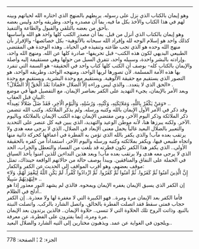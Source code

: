 ------------------------------------------------------------------------

وهو إيمان بالكتاب الذي نزل على رسوله. يربطهم بالمنهج الذي اختاره الله
لحياتهم وبينه لهم في هذا الكتاب والأخذ بكل ما فيه، بما أن مصدره واحد،
وطريقه واحد وليس بعضه بأحق من بعضه بالتلقي والقبول والطاعة والتنفيذ.  
وهو إيمان بالكتاب الذي أنزل من قبل. بما أن مصدر الكتب كلها واحد هو الله
وأساسها كذلك واحد هو إسلام الوجه لله وإفراد الله سبحانه بالألوهية- بكل
خصائصها- والإقرار بأن منهج الله وحده هو الذي تجب طاعته وتنفيذه في
الحياة.. وهذه الوحدة هي المقتضى الطبيعي البديهي لكون هذه الكتب- قبل
تحريفها- صادرة كلها عن الله. ومنهج الله واحد، وإرادته بالبشر واحدة،
وسبيله واحد، تتفرق السبل من حولها وهي مستقيمة إليه واصلة.  
والإيمان بالكتاب كله- بوصف أن الكتب كلها كتاب واحد في الحقيقة- هو السمة
التي تنفرد بها هذه الأمة المسلمة. لأن تصورها لربها الواحد، ومنهجه
الواحد، وطريقه الواحد، هو التصور الذي يستقيم مع حقيقة الألوهية. ويستقيم
مع وحدة البشرية. ويستقيم مع وحدة الحق الذي لا يتعدد.. والذي ليس وراءه
إلاَّ الضلال «فَماذا بَعْدَ الْحَقِّ إِلَّا الضَّلالُ؟» .  
وبعد الأمر بالإيمان، يجيء التهديد على الكفر بعناصر الإيمان، مع التفصيل
فيها في موضع البيان قبل العقاب:  
«وَمَنْ يَكْفُرْ بِاللَّهِ، وَمَلائِكَتِهِ، وَكُتُبِهِ، وَرُسُلِهِ، وَالْيَوْمِ الْآخِرِ، فَقَدْ ضَلَّ ضَلالًا
بَعِيداً» ..  
وقد ذكر في الأمر الأول الإيمان بالله وكتبه ورسله. ولم يذكر الملائكة.
وكتب الله تتضمن ذكر الملائكة وذكر اليوم الآخر، ومن مقتضى الإيمان بهذه
الكتب الإيمان بالملائكة وباليوم الآخر. ولكنه يبرزها هنا، لأنه موطن
الوعيد والتهديد، الذي يبين فيه كل عنصر على التحديد.  
والتعبير بالضلال البعيد غالباً يحمل معنى الإبعاد في الضلال، الذي لا يرجى
معه هدى ولا يرتقب بعده مآب! والذي يكفر بالله الذي تؤمن به الفطرة في
أعماقها كحركة ذاتية منها واتجاه طبيعي فيها، ويكفر بملائكته وكتبه ورسله
واليوم الآخر، استمداداً من كفره بالحقيقة الأولى.. الذي يكفر هذا الكفر
تكون فطرته قد بلغت من الفساد والتعطل والخراب، الحد الذي لا يرجى معه هدى
ولا يرتقب بعده مآب! وبعد هذين النداءين للذين آمنوا يأخذ السياق في الحملة
على النفاق والمنافقين. ويبدأ بوصف حالة من حالاتهم الواقعة حينذاك، تمثل
موقف بعضهم، وهو أقرب المواقف إلى الحديث عن الكفر والكفار:  
«إِنَّ الَّذِينَ آمَنُوا ثُمَّ كَفَرُوا. ثُمَّ آمَنُوا ثُمَّ كَفَرُوا. ثُمَّ ازْدادُوا كُفْراً. لَمْ يَكُنِ
اللَّهُ لِيَغْفِرَ لَهُمْ، وَلا لِيَهْدِيَهُمْ سَبِيلًا» ..  
إن الكفر الذي يسبق الإيمان يغفره الإيمان ويمحوه. فالذي لم يشهد النور
معذور إذا هو أدلج في الظلام..  
فأما الكفر بعد الإيمان مرة ومرة.. فهو الكبيرة التي لا مغفرة لها ولا
معذرة.. إن الكفر حجاب فمتى سقط فقد اتصلت الفطرة بالخالق. واتصل الشارد
بالركب. واتصلت النبتة بالنبع. وذاتت الروح تلك الحلاوة التي لا تنسى..
حلاوة الإيمان.. فالذين يرتدون بعد الإيمان مرة ومرة، إنما يفترون على
الفطرة، عن معرفة.  
ويلجون في الغواية عن عمد. ويذهبون مختارين إلى التيه الشارد والضلال
البعيد..

------------------------------------------------------------------------

الجزء: 2 ¦ الصفحة: 778
